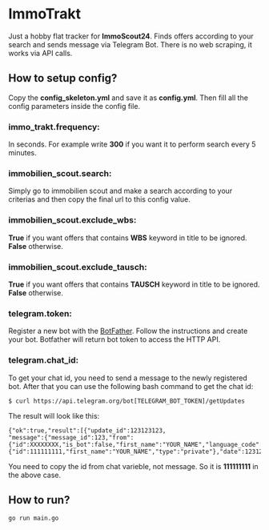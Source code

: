 # ImmoTrakt
Just a hobby flat tracker for **ImmoScout24**. Finds offers according to your search and sends message via Telegram Bot.
There is no web scraping, it works via API calls.

## How to setup config?
Copy the **config_skeleton.yml** and save it as **config.yml**. Then fill all the config parameters inside the config file.

### **immo_trakt.frequency**:
In seconds. For example write **300** if you want it to perform search every 5 minutes.

### **immobilien_scout.search**: 
Simply go to immobilien scout and make a search according to your criterias and then copy the final url to this config value.

### **immobilien_scout.exclude_wbs**: 
**True** if you want offers that contains **WBS** keyword in title to be ignored. **False** otherwise.

### **immobilien_scout.exclude_tausch**: 
**True** if you want offers that contains **TAUSCH** keyword in title to be ignored. **False** otherwise.

### **telegram.token**:
Register a new bot with the [BotFather](https://telegram.me/BotFather). Follow the instructions and create your bot. 
Botfather will return bot token to access the HTTP API.

### **telegram.chat_id**:
To get your chat id, you need to send a message to the newly registered bot. After that you can use the following bash command to get the chat id:
```
$ curl https://api.telegram.org/bot[TELEGRAM_BOT_TOKEN]/getUpdates
```
The result will look like this:
```
{"ok":true,"result":[{"update_id":123123123,
"message":{"message_id":123,"from":{"id":XXXXXXXX,"is_bot":false,"first_name":"YOUR_NAME","language_code":"en"},"chat":{"id":111111111,"first_name":"YOUR_NAME","type":"private"},"date":1231231231,"text":"XYZ"}}]}
```
You need to copy the id from chat varieble, not message. So it is **111111111** in the above case.

## How to run?
```
go run main.go
```
